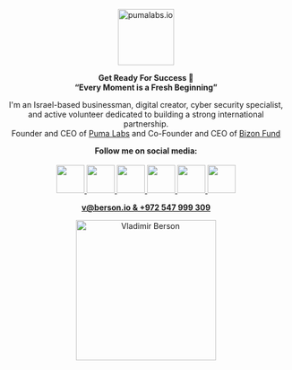 <p align="center">
    <img width="100" src="https://github.com/bersonio/bersonio/blob/main/logo_shield_only%20(1).png?raw=true" alt="pumalabs.io">
</p>

<p align="center">
<b>Get Ready For Success 🚀</b> <br>
<b>“Every Moment is a Fresh Beginning”</b>
</p>

<p align="center">
I'm an Israel-based businessman, digital creator, cyber security specialist,<br>
and active volunteer dedicated to building a strong international partnership.<br>
Founder and CEO of <a href="https://pumalabs.io/">Puma Labs</a> and Co-Founder and CEO of <a href="https://bizonfund.com/">Bizon Fund</a>
</p>


<p align="center">
<b>Follow me on social media:</b> <br>
    <br>
  
<a href="https://www.linkedin.com/in/bersonio/">
<img src="https://www.picng.com/upload/linkedin/png_linkedin_64396.png" style="width:50px;height:50px;">

<a href="https://www.tiktok.com/@berson.io">
<img src="https://d1fdloi71mui9q.cloudfront.net/yV8JfnIKRUOU5cWf3H5G_Cute%20TikTok%20Logo%20(1).png" 
style="width:50px;height:50px;">

<a href="https://www.youtube.com/@Bersonio">
<img src="https://i.pinimg.com/originals/6a/42/04/6a4204f04496559aa27101d25983d0f0.png" style="width:50px;height:50px;">
  
<a href="https://www.facebook.com/berson.io/">
<img src="https://upload.wikimedia.org/wikipedia/commons/thumb/0/05/Facebook_Logo_%282019%29.png/1024px-Facebook_Logo_%282019%29.png" 
style="width:50px;height:50px;">

<a href="https://www.instagram.com/berson.io/">
<img src="https://www.pngmart.com/files/13/Instagram-Logo-PNG-Image-1.png" 
style="width:50px;height:50px;">

<a href="https://t.me/bersonio">
<img src="https://cdn3.iconfinder.com/data/icons/popular-services-brands-vol-2/512/telegram-512.png" 
style="width:50px;height:50px;">
  
</p>
<p align="center">
<b>v@berson.io & +972 547 999 309</b>
</p>

<p align="center">
    <img width="250" src="https://github.com/bersonio/bersonio/blob/46c89926e88768b2e3b01c254c9c634bb852b2b4/Vladimir-Berson-1-black-high-res.png" alt="Vladimir Berson">
</p>
